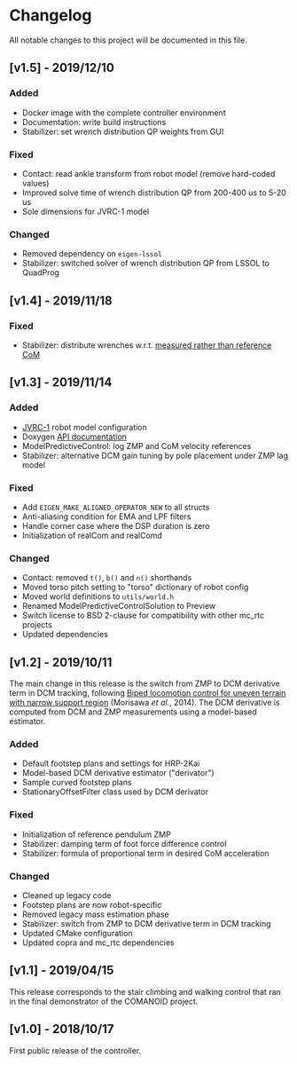 # Changelog

All notable changes to this project will be documented in this file.

## [v1.5] - 2019/12/10

### Added

- Docker image with the complete controller environment
- Documentation: write build instructions
- Stabilizer: set wrench distribution QP weights from GUI

### Fixed

- Contact: read ankle transform from robot model (remove hard-coded values)
- Improved solve time of wrench distribution QP from 200-400 us to 5-20 us
- Sole dimensions for JVRC-1 model

### Changed

- Removed dependency on ``eigen-lssol``
- Stabilizer: switched solver of wrench distribution QP from LSSOL to QuadProg

## [v1.4] - 2019/11/18

### Fixed

- Stabilizer: distribute wrenches w.r.t. [measured rather than reference
  CoM](https://github.com/stephane-caron/lipm_walking_controller/issues/28)

## [v1.3] - 2019/11/14

### Added

- [JVRC-1](https://github.com/jvrc/model/) robot model configuration
- Doxygen [API documentation](https://scaron.info/doc/lipm_walking_controller/)
- ModelPredictiveControl: log ZMP and CoM velocity references
- Stabilizer: alternative DCM gain tuning by pole placement under ZMP lag model

### Fixed

- Add ``EIGEN_MAKE_ALIGNED_OPERATOR_NEW`` to all structs
- Anti-aliasing condition for EMA and LPF filters
- Handle corner case where the DSP duration is zero
- Initialization of realCom and realComd

### Changed

- Contact: removed ``t()``, ``b()`` and ``n()`` shorthands
- Moved torso pitch setting to "torso" dictionary of robot config
- Moved world definitions to ``utils/world.h``
- Renamed ModelPredictiveControlSolution to Preview
- Switch license to BSD 2-clause for compatibility with other mc\_rtc projects
- Updated dependencies

## [v1.2] - 2019/10/11

The main change in this release is the switch from ZMP to DCM derivative term
in DCM tracking, following [Biped locomotion control for uneven terrain with
narrow support region](https://doi.org/10.1109/SII.2014.7028007) (Morisawa _et
al._, 2014). The DCM derivative is computed from DCM and ZMP measurements using
a model-based estimator.

### Added

- Default footstep plans and settings for HRP-2Kai
- Model-based DCM derivative estimator ("derivator")
- Sample curved footstep plans
- StationaryOffsetFilter class used by DCM derivator

### Fixed

- Initialization of reference pendulum ZMP
- Stabilizer: damping term of foot force difference control
- Stabilizer: formula of proportional term in desired CoM acceleration

### Changed

- Cleaned up legacy code
- Footstep plans are now robot-specific
- Removed legacy mass estimation phase
- Stabilizer: switch from ZMP to DCM derivative term in DCM tracking
- Updated CMake configuration
- Updated copra and mc\_rtc dependencies

## [v1.1] - 2019/04/15

This release corresponds to the stair climbing and walking control that ran in
the final demonstrator of the COMANOID project.

## [v1.0] - 2018/10/17

First public release of the controller.
